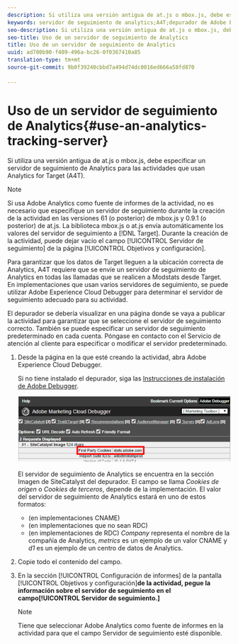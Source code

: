 ```yaml
---
description: Si utiliza una versión antigua de at.js o mbox.js, debe especificar un servidor de seguimiento de Analytics para las actividades que usan Analytics for Target (A4T).
keywords: servidor de seguimiento de analytics;A4T;depurador de Adobe Experience Cloud;fuente de informes
seo-description: Si utiliza una versión antigua de at.js o mbox.js, debe especificar un servidor de seguimiento de Analytics para las actividades que usan Analytics for Target (A4T).
seo-title: Uso de un servidor de seguimiento de Analytics
title: Uso de un servidor de seguimiento de Analytics
uuid: ad700b90-f409-496a-bc26-0f0367410a85
translation-type: tm+mt
source-git-commit: 9b8f39240cbbd7a494d74dc0016ed666a58fd870

---
```



# Uso de un servidor de seguimiento de Analytics{#use-an-analytics-tracking-server}

Si utiliza una versión antigua de at.js o mbox.js, debe especificar un servidor de seguimiento de Analytics para las actividades que usan Analytics for Target (A4T).

>[!NOTE]
>
>Si usa Adobe Analytics como fuente de informes de la actividad, no es necesario que especifique un servidor de seguimiento durante la creación de la actividad en las versiones 61 (o posterior) de mbox.js y 0.9.1 (o posterior) de at.js. La biblioteca mbox.js o at.js envía automáticamente los valores del servidor de seguimiento a [!DNL Target]. Durante la creación de la actividad, puede dejar vacío el campo [!UICONTROL Servidor de seguimiento] de la página [!UICONTROL Objetivos y configuración].

Para garantizar que los datos de Target lleguen a la ubicación correcta de Analytics, A4T requiere que se envíe un servidor de seguimiento de Analytics en todas las llamadas que se realicen a Modstats desde Target. En implementaciones que usan varios servidores de seguimiento, se puede utilizar Adobe Experience Cloud Debugger para determinar el servidor de seguimiento adecuado para su actividad.

El depurador se debería visualizar en una página donde se vaya a publicar la actividad para garantizar que se seleccione el servidor de seguimiento correcto. También se puede especificar un servidor de seguimiento predeterminado en cada cuenta. Póngase en contacto con el Servicio de atención al cliente para especificar o modificar el servidor predeterminado.

1. Desde la página en la que esté creando la actividad, abra Adobe Experience Cloud Debugger.

   Si no tiene instalado el depurador, siga las [Instrucciones de instalación de Adobe Debugger](https://marketing.adobe.com/resources/help/en_US/sc/implement/debugger_install.html).

   ![](assets/Screen_DebuggerTrackServ.png)

   El servidor de seguimiento de Analytics se encuentra en la sección Imagen de SiteCatalyst del depurador. El campo se llama *Cookies de origen* o *Cookies de terceros*, depende de la implementación. El valor del servidor de seguimiento de Analytics estará en uno de estos formatos:

   * (en implementaciones CNAME)
   * (en implementaciones que no sean RDC)
   * (en implementaciones de RDC)
   *Company* representa el nombre de la compañía de Analytics, *metrics* es un ejemplo de un valor CNAME y *d1* es un ejemplo de un centro de datos de Analytics.
1. Copie todo el contenido del campo.
1. En la sección [!UICONTROL Configuración de informes] de la pantalla [!UICONTROL Objetivos y configuración]**de la actividad, pegue la información sobre el servidor de seguimiento en el campo[!UICONTROL Servidor de seguimiento.]**

   >[!NOTE]
   >
   >Tiene que seleccionar Adobe Analytics como fuente de informes en la actividad para que el campo Servidor de seguimiento esté disponible.

